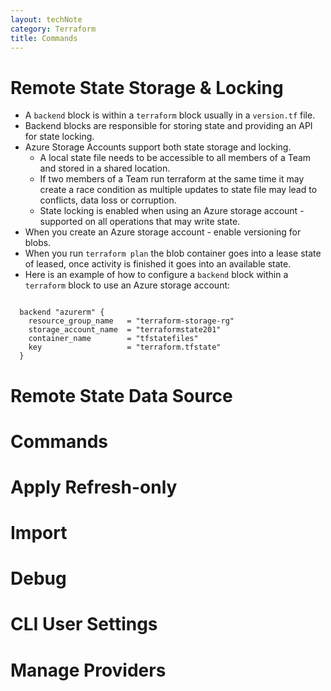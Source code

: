 ```yaml
---
layout: techNote
category: Terraform
title: Commands
---
```

# Remote State Storage & Locking

- A `backend` block is within a `terraform` block usually in a `version.tf` file.
- Backend blocks are responsible for storing state and providing an API for state locking.
- Azure Storage Accounts support both state storage and locking.  
    - A local state file needs to be accessible to all members of a Team and stored in a shared location.
    - If two members of a Team run terraform at the same time it may create a race condition as multiple updates to state file may lead to conflicts, data loss or corruption.
    - State locking is enabled when using an Azure storage account - supported on all operations that may write state.
- When you create an Azure storage account - enable versioning for blobs.
- When you run `terraform plan` the blob container goes into a lease state of leased, once activity is finished it goes into an available state.
- Here is an example of how to configure a `backend` block within a `terraform` block to use an Azure storage account:

```

  backend "azurerm" {
    resource_group_name   = "terraform-storage-rg"
    storage_account_name  = "terraformstate201"
    container_name        = "tfstatefiles"
    key                   = "terraform.tfstate"
  } 
```

# Remote State Data Source

# Commands

# Apply Refresh-only

# Import

# Debug

# CLI User Settings

# Manage Providers
